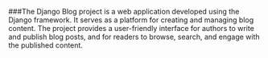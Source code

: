 ###The Django Blog project is a web application developed using the Django framework. It serves as a platform 
for creating and managing blog content. The project provides a user-friendly interface for authors to write 
and publish blog posts, and for readers to browse, search, and engage with the published content.
